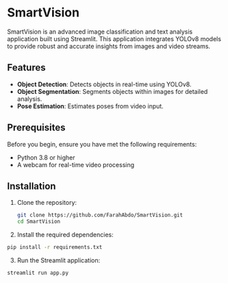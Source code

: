 # SmartVision

SmartVision is an advanced image classification and text analysis application built using Streamlit. This application integrates YOLOv8 models to provide robust and accurate insights from images and video streams.

## Features

- **Object Detection**: Detects objects in real-time using YOLOv8.
- **Object Segmentation**: Segments objects within images for detailed analysis.
- **Pose Estimation**: Estimates poses from video input.

## Prerequisites

Before you begin, ensure you have met the following requirements:

- Python 3.8 or higher
- A webcam for real-time video processing

## Installation

1. Clone the repository:

   ```bash
   git clone https://github.com/FarahAbdo/SmartVision.git
   cd SmartVision
   ```

2. Install the required dependencies:

  ```bash
  pip install -r requirements.txt
  ```

3. Run the Streamlit application:

  ```bash
  streamlit run app.py
  ```
